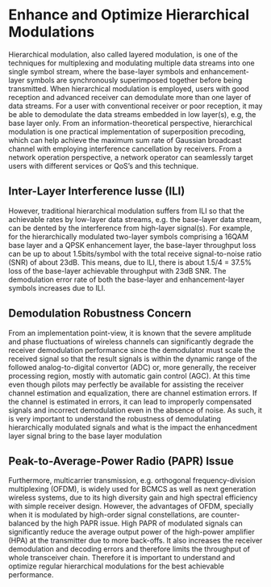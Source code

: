 # Enhance and Optimize Hierarchical Modulations

Hierarchical modulation, also called layered modulation, is one of the techniques for multiplexing and modulating multiple data streams into one single symbol stream, where the base-layer symbols and enhancement-layer symbols are synchronously superimposed together before being transmitted.  When hierarchical modulation is employed, users with good reception and advanced receiver can demodulate more than one layer of data streams. For a user with conventional receiver or poor reception, it may be able to demodulate the data streams embedded in low layer(s), e.g, the base layer only. From an information-theoretical perspective, hierarchical modulation is one practical implementation of superposition
precoding, which can help achieve the maximum sum rate of Gaussian broadcast channel with employing interference cancellation by receivers. From a network operation perspective,
a network operator can seamlessly target users with different services or QoS’s and this technique. 

## Inter-Layer Interference Iusse (ILI)
However, traditional hierarchical modulation suffers from ILI so that the achievable rates by low-layer data streams, e.g. the base-layer data stream, can be dented by the interference from high-layer signal(s). For example, for the hierarchically modulated two-layer symbols comprising a 16QAM base layer and a QPSK enhancement layer, the base-layer throughput loss can be up to about 1.5bits/symbol with the total receive signal-to-noise ratio (SNR) of about 23dB. This means, due to ILI, there is about 1.5/4 = 37.5% loss of the base-layer achievable throughput with 23dB SNR. The demodulation error rate of both the base-layer and enhancement-layer symbols increases due to ILI. 

## Demodulation Robustness Concern
From an implementation point-view, it is known that the severe amplitude and phase fluctuations of wireless channels can significantly degrade the receiver demodulation performance since the demodulator must scale the received signal so that the result signals is within the dynamic range of the followed analog-to-digital convertor (ADC) or, more generally, the receiver processing region, mostly with automatic gain control (AGC).  At this time even though pilots may perfectly be available for assisting the receiver channel estimation and equalization, there are channel estimation errors.  If the channel is estimated in errors, it can lead to improperly compensated signals and incorrect demodulation even in the absence of noise.  As such, it is very important to understand the robustness of demodulating hierarchically modulated signals and what is the impact the enhancedment layer signal bring to the base layer modulation

## Peak-to-Average-Power Radio (PAPR) Issue
Furthermore, multicarrier transmission, e.g. orthogonal frequency-division multiplexing (OFDM), is widely used for BCMCS as well as next generation wireless systems, due to
its high diversity gain and high spectral efficiency with simple receiver design. However, the advantages of OFDM, specially when it is modulated by high-order signal constellations, are counter-balanced by the high PAPR issue. High PAPR of modulated signals can significantly reduce the average output power of the high-power amplifier (HPA) at the transmitter due to more back-offs. It also increases the receiver demodulation and decoding errors and therefore limits the throughput of whole transceiver chain. Therefore it is important to understand and optimize regular hierarchical modulations for the best achievable performance.
